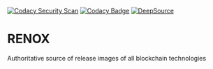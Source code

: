 [![Codacy Security Scan](https://github.com/KOSASIH/RENOX/actions/workflows/codacy.yml/badge.svg)](https://github.com/KOSASIH/RENOX/actions/workflows/codacy.yml)
[![Codacy Badge](https://app.codacy.com/project/badge/Grade/355436897e5941778e3f890d49ee0697)](https://www.codacy.com/gh/KOSASIH/RENOX/dashboard?utm_source=github.com&utm_medium=referral&utm_content=KOSASIH/RENOX&utm_campaign=Badge_Grade)
[![DeepSource](https://deepsource.io/gh/KOSASIH/RENOX.svg/?label=active+issues&show_trend=true&token=f9RZPuJIUpYNr7c3EkrvRm1C)](https://deepsource.io/gh/KOSASIH/RENOX/?ref=repository-badge)

# RENOX

Authoritative source of release images of all blockchain technologies
